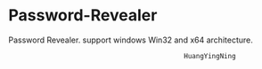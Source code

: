 # Password-Revealer
Password Revealer. support windows Win32 and x64 architecture.

												HuangYingNing
												

